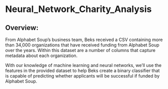 # Neural_Network_Charity_Analysis

## Overview:
From Alphabet Soup’s business team, Beks received a CSV containing more than 34,000 organizations that have received funding from Alphabet Soup over the years. Within this dataset are a number of columns that capture metadata about each organization.

With our knowledge of machine learning and neural networks, we’ll use the features in the provided dataset to help Beks create a binary classifier that is capable of predicting whether applicants will be successful if funded by Alphabet Soup.
